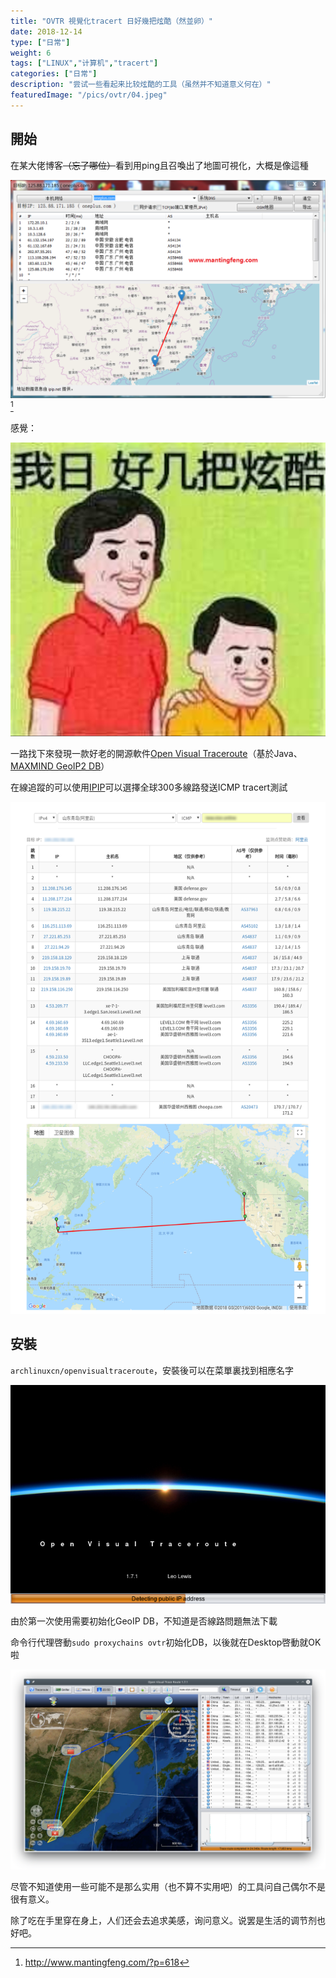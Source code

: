 ```yaml
---
title: "OVTR 視覺化tracert 日好幾把炫酷（然並卵）"
date: 2018-12-14
type: ["日常"]
weight: 6
tags: ["LINUX","计算机","tracert"]
categories: ["日常"]
description: "尝试一些看起来比较炫酷的工具（虽然并不知道意义何在）"
featuredImage: "/pics/ovtr/04.jpeg"
---
```


## 開始

在某大佬博客~~（忘了哪位）~~看到用ping且召喚出了地圖可視化，大概是像這種

![](/pics/ovtr/03.png)[^1]

感覺：

![](/pics/ovtr/02.jpg)


一路找下來發現一款好老的開源軟件[Open  Visual  Traceroute](https://visualtraceroute.net/)（基於Java、[MAXMIND GeoIP2 DB](https://www.maxmind.com/en/home)）

在線追蹤的可以使用[IPIP](https://tools.ipip.net/traceroute.php)可以選擇全球300多線路發送ICMP tracert測試

![](/pics/ovtr/05.png)

## 安裝
``archlinuxcn/openvisualtraceroute``，安裝後可以在菜單裏找到相應名字

![](/pics/ovtr/01.png)

由於第一次使用需要初始化GeoIP DB，不知道是否線路問題無法下載

命令行代理啓動``sudo proxychains ovtr``初始化DB，以後就在Desktop啓動就OK啦

![](/pics/ovtr/06.png)

尽管不知道使用一些可能不是那么实用（也不算不实用吧）的工具问自己偶尔不是很有意义。

除了吃在手里穿在身上，人们还会去追求美感，询问意义。说罢是生活的调节剂也好吧。

[^1]: http://www.mantingfeng.com/?p=618